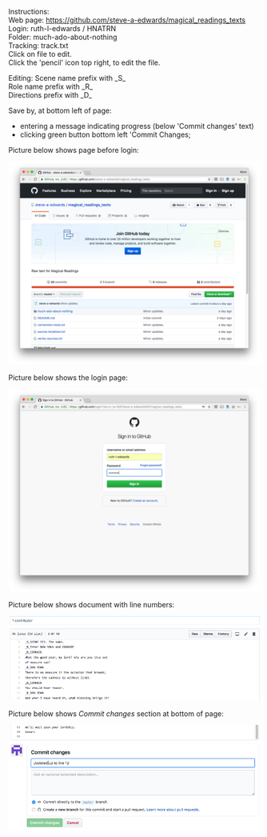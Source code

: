 Instructions:<br/>
Web page:   https://github.com/steve-a-edwards/magical_readings_texts<br/>
Login:      ruth-l-edwards / HNATRN<br/>
Folder:     much-ado-about-nothing<br/>
Tracking:   track.txt<br/>
Click on file to edit.<br/>
Click the 'pencil' icon top right, to edit the file.<br/>
<p/>
Editing:
Scene name prefix with    _S_<br/>
Role name prefix with     _R_<br/>
Directions prefix with    _D_<br/>

Save by, at bottom left of page:
- entering a message indicating progress (below 'Commit changes' text) 
- clicking green button bottom left 'Commit Changes;

<p/>
Picture below shows page before login:

![Logging in](images/A-Initial-Page-Before-Login.png)

<p/>
Picture below shows the login page:

![Logging in](images/B-Login-Page.png)

<p/>
Picture below shows document with line numbers:

![Edit document](images/C-Edit-Page.png)

<p/>
Picture below shows <i>Commit changes</i> section at bottom of page:

![Commit changes](images/D-Commit-Changes.png)
